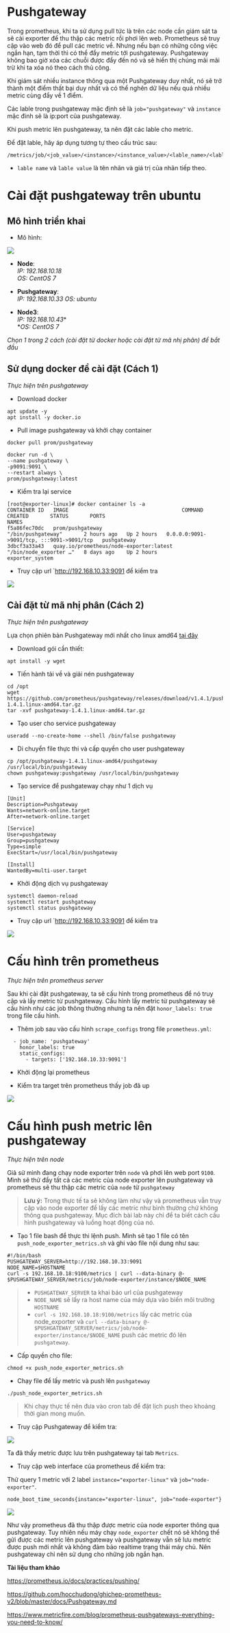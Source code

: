 # Pushgateway

Trong prometheus, khi ta sử dụng pull tức là trên các node cần giám sát ta sẽ cài exporter để thu thập các metric rồi phơi lên web. Prometheus sẽ truy cập vào web đó để pull các metric về. Nhưng nếu bạn có những công việc ngắn hạn, tạm thời thì có thể đẩy metric tới pushgateway. Pushgateway không bao giờ xóa các chuỗi được đẩy đến nó và sẽ hiển thị chúng mãi mãi trừ khi ta xóa nó theo cách thủ công.

Khi giám sát nhiều instance thông qua một Pushgateway duy nhất, nó sẽ trở thành một điểm thất bại duy nhất và có thể nghẽn dữ liệu nếu quá nhiều metric cùng đẩy về 1 điểm.

Các lable trong pushgateway mặc định sẽ là `job="pushgateway"` và `instance` mặc đinh sẽ là ip:port của pushgateway.

Khi push metric lên pushgateway, ta nên đặt các lable cho metric.

Để đặt lable, hãy áp dụng tương tự theo cấu trúc sau:

```
/metrics/job/<job_value>/<instance>/<instance_value>/<lable_name>/<lable_value>
```

- `lable name` và `lable value` là tên nhãn và giá trị của nhãn tiếp theo.

# Cài đặt pushgateway trên ubuntu 

## Mô hình triển khai

- Mô hình:

![](../images/push2.png)

- **Node**:  
*IP: 192.168.10.18*  
*OS: CentOS 7*

- **Pushgateway**:  
*IP: 192.168.10.33*
*OS: ubuntu*  

- **Node3**:  
*IP: 192.168.10.43**  
**OS: CentOS 7*  

*Chọn 1 trong 2 cách (cài đặt từ docker hoặc cài đặt từ mã nhị phân) để bắt đầu*

## Sử dụng docker để cài đặt (Cách 1)

*Thực hiện trên pushgateway*

- Download docker

```
apt update -y
apt install -y docker.io
```

- Pull image pushgateway và khởi chạy container

```
docker pull prom/pushgateway
```
```
docker run -d \
--name pushgateway \
-p9091:9091 \
--restart always \
prom/pushgateway:latest
```

- Kiểm tra lại service

```
[root@exporter-linux]# docker container ls -a
CONTAINER ID   IMAGE                                     COMMAND                  CREATED       STATUS       PORTS                                       NAMES
f5a86fec70dc   prom/pushgateway                          "/bin/pushgateway"       2 hours ago   Up 2 hours   0.0.0.0:9091->9091/tcp, :::9091->9091/tcp   pushgateway
3dbcf3a33a43   quay.io/prometheus/node-exporter:latest   "/bin/node_exporter …"   8 days ago    Up 2 hours                                               exporter_system
```

- Truy cập url `http://192.168.10.33:9091 để kiểm tra

![](../images/push1.png)

## Cài đặt từ mã nhị phân (Cách 2)

*Thực hiện trên pushgateway*

Lựa chọn phiên bản Pushgateway mới nhất cho linux amd64 [tại đây](https://github.com/prometheus/pushgateway/releases)

- Download gói cần thiết:

```
apt install -y wget
```

- Tiến hành tải về và giải nén pushgateway

```
cd /opt
wget https://github.com/prometheus/pushgateway/releases/download/v1.4.1/pushgateway-1.4.1.linux-amd64.tar.gz
tar -xvf pushgateway-1.4.1.linux-amd64.tar.gz
```

- Tạo user cho service pushgateway

```
useradd --no-create-home --shell /bin/false pushgateway
```

- Di chuyển file thực thi và cấp quyền cho user pushgateway

```
cp /opt/pushgateway-1.4.1.linux-amd64/pushgateway /usr/local/bin/pushgateway
chown pushgateway:pushgateway /usr/local/bin/pushgateway
```

- Tạo service để pushgateway chạy như 1 dịch vụ

```
[Unit]
Description=Pushgateway
Wants=network-online.target
After=network-online.target

[Service]
User=pushgateway
Group=pushgateway
Type=simple
ExecStart=/usr/local/bin/pushgateway

[Install]
WantedBy=multi-user.target
```

- Khởi động dịch vụ pushgateway

```
systemctl daemon-reload
systemctl restart pushgateway
systemctl status pushgateway
```

- Truy cập url `http://192.168.10.33:9091 để kiểm tra

![](../images/push1.png)

# Cấu hình trên prometheus 

*Thực hiện trên prometheus server*

Sau khi cài đặt pushgateway, ta sẽ cấu hình trong prometheus để nó truy cập và lấy metric từ pushgateway. Cấu hình lấy metric từ pushgateway sẽ cấu hình như các job thông thường nhưng ta nên đặt `honor_labels: true` trong file cấu hình.

- Thêm job sau vào cấu hình `scrape_configs` trong file `prometheus.yml`:

```
  - job_name: 'pushgateway'
    honor_labels: true
    static_configs:
      - targets: ['192.168.10.33:9091']
```

- Khởi động lại prometheus

- Kiểm tra target trên prometheus thấy job đã up

![](../images/push3.png)

# Cấu hình push metric lên pushgateway

*Thực hiện trên node*

Giả sử mình đang chạy node exporter trên `node` và phơi lên web port `9100`. Mình sẽ thử đẩy tất cả các metric của node exporter lên pushgateway và prometheus sẽ thu thập các metric của `node` từ `pushgateway`

>**Lưu ý:** Trong thực tế ta sẽ không làm như vậy và prometheus vẫn truy cập vào node exporter để lấy các metric như bình thường chứ không thông qua pushgateway. Mục đích bài lab này chỉ để ta biết cách cấu hình pushgateway và luồng hoạt động của nó.

- Tạo 1 file bash để thực thi lệnh push. Mình sẽ tạo 1 file có tên `push_node_exporter_metrics.sh` và ghi vào file nội dung như sau:

```
#!/bin/bash
PUSHGATEWAY_SERVER=http://192.168.10.33:9091
NODE_NAME=$HOSTNAME
curl -s 192.168.10.18:9100/metrics | curl --data-binary @- $PUSHGATEWAY_SERVER/metrics/job/node-exporter/instance/$NODE_NAME
```
> - `PUSHGATEWAY_SERVER` ta khai báo url của pushgateway
> - `NODE_NAME` sẽ lấy ra host name của máy dựa vào biến môi trường `HOSTNAME`
> - `curl -s 192.168.10.18:9100/metrics` lấy các metric của node_exporter và `curl --data-binary @- $PUSHGATEWAY_SERVER/metrics/job/node-exporter/instance/$NODE_NAME` push các metric đó lên `pushgateway`.

- Cấp quyền cho file:

```
chmod +x push_node_exporter_metrics.sh
```

- Chạy file để lấy metric và push lên `pushgateway`

```
./push_node_exporter_metrics.sh
```

>Khi chạy thực tế nên đưa vào cron tab để đặt lịch push theo khoảng thời gian mong muốn. 

- Truy cập  Pushgateway để kiểm tra:

![](../images/push4.png)

Ta đã thấy metric được lưu trên pushgateway tại tab `Metrics`. 

- Truy cập web interface của prometheus để kiểm tra:

Thử query 1 metric với 2 label `instance="exporter-linux"` và `job="node-exporter"`.

```
node_boot_time_seconds{instance="exporter-linux", job="node-exporter"}
```

![](../images/push5.png)

Như vậy prometheus đã thu thập được metric của node exporter thông qua pushgateway. Tuy nhiên nếu máy chạy `node_exporter` chết nó sẽ không thể gửi được các metric lên pushgateway và pushgateway vẫn sẽ lưu metric được push mới nhất và không đảm bảo realtime trạng thái máy chủ. Nên pushgateway chỉ nên sử dụng cho những job ngắn hạn.


**Tài liệu tham khảo**

https://prometheus.io/docs/practices/pushing/

https://github.com/hocchudong/ghichep-prometheus-v2/blob/master/docs/Pushgateway.md

https://www.metricfire.com/blog/prometheus-pushgateways-everything-you-need-to-know/